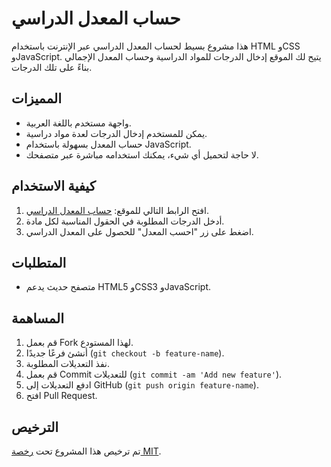 # حساب المعدل الدراسي

هذا مشروع بسيط لحساب المعدل الدراسي عبر الإنترنت باستخدام HTML وCSS وJavaScript. يتيح لك الموقع إدخال الدرجات للمواد الدراسية وحساب المعدل الإجمالي بناءً على تلك الدرجات.

## المميزات

- واجهة مستخدم باللغة العربية.
- يمكن للمستخدم إدخال الدرجات لعدة مواد دراسية.
- حساب المعدل بسهولة باستخدام JavaScript.
- لا حاجة لتحميل أي شيء، يمكنك استخدامه مباشرة عبر متصفحك.

## كيفية الاستخدام

1. افتح الرابط التالي للموقع: [حساب المعدل الدراسي](https://rafikpro.github.io/CourseAverageCalculator/).
2. أدخل الدرجات المطلوبة في الحقول المناسبة لكل مادة.
3. اضغط على زر "احسب المعدل" للحصول على المعدل الدراسي.

## المتطلبات

- متصفح حديث يدعم HTML5 وCSS3 وJavaScript.

## المساهمة

1. قم بعمل Fork لهذا المستودع.
2. أنشئ فرعًا جديدًا (`git checkout -b feature-name`).
3. نفذ التعديلات المطلوبة.
4. قم بعمل Commit للتعديلات (`git commit -am 'Add new feature'`).
5. ادفع التعديلات إلى GitHub (`git push origin feature-name`).
6. افتح Pull Request.

## الترخيص

تم ترخيص هذا المشروع تحت [رخصة MIT](https://github.com/RafikPro/CalculateSchoolAverage?tab=License-1-ov-file).

